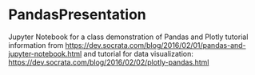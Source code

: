 # PandasPresentation
Jupyter Notebook for a class demonstration of Pandas and Plotly
tutorial information from https://dev.socrata.com/blog/2016/02/01/pandas-and-jupyter-notebook.html
and tutorial for data visualization: https://dev.socrata.com/blog/2016/02/02/plotly-pandas.html
